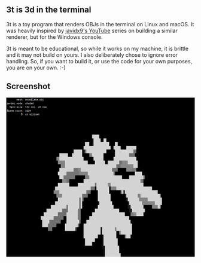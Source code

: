 ## 3t is 3d in the terminal
3t is a toy program that renders OBJs in the terminal on Linux and macOS. It
was heavily inspired by
[javidx9's YouTube](https://www.youtube.com/watch?v=ih20l3pJoeU) series on
building a similar renderer, but for the Windows console.

3t is meant to be educational, so while it works on my machine, it is
brittle and it may not build on yours. I also deliberately chose to
ignore error handling. So, if you want to build it, or use the code
for your own purposes, you are on your own. :-)

## Screenshot
![Snowflake](screenshot0.png?raw=true)

